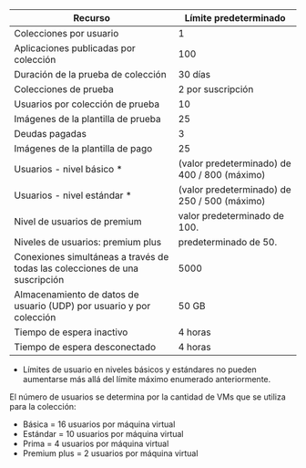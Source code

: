 
|Recurso | Límite predeterminado|
|--------------|--------|
|Colecciones por usuario| 1|
|Aplicaciones publicadas por colección| 100|
|Duración de la prueba de colección| 30 días|
|Colecciones de prueba| 2 por suscripción|
|Usuarios por colección de prueba| 10|
|Imágenes de la plantilla de prueba| 25|
|Deudas pagadas| 3 |
|Imágenes de la plantilla de pago| 25|
|Usuarios - nivel básico *| (valor predeterminado) de 400 / 800 (máximo)|
|Usuarios - nivel estándar *| (valor predeterminado) de 250 / 500 (máximo)|
|Nivel de usuarios de premium| valor predeterminado de 100.|
|Niveles de usuarios: premium plus | predeterminado de 50.|
|Conexiones simultáneas a través de todas las colecciones de una suscripción| 5000|
|Almacenamiento de datos de usuario (UDP) por usuario y por colección| 50 GB|
|Tiempo de espera inactivo| 4 horas|
|Tiempo de espera desconectado| 4 horas|

* Límites de usuario en niveles básicos y estándares no pueden aumentarse más allá del límite máximo enumerado anteriormente. 

El número de usuarios se determina por la cantidad de VMs que se utiliza para la colección:

- Básica = 16 usuarios por máquina virtual
- Estándar = 10 usuarios por máquina virtual
- Prima = 4 usuarios por máquina virtual
- Premium plus = 2 usuarios por máquina virtual
